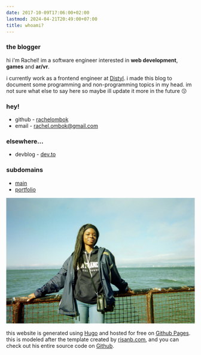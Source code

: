 ```yaml
---
date: 2017-10-09T17:06:00+02:00
lastmod: 2024-04-21T20:49:00+07:00
title: whoami?
---
```

### the blogger

hi i'm Rachel! im a software engineer interested in **web development**, **games** and **ar/vr**.

i currently work as a frontend engineer at [Distyl](https://distyl.ai/). i made this blog to document some programming and
non-programming topics in my head. im not sure what else to say here so maybe ill update it more in the future 😗

<!---
### the blog
 --->

### hey!
* github - [rachelombok](https://github.com/rachelombok)
* email - <a href="mailto:rachel.ombok\@gmail.com">rachel.ombok@gmail.com</a>

### elsewhere...
* devblog - [dev.to](https://dev.to/rachelombok)

### subdomains
* <a href='https://rachelombok.com/' target="_blank" rel="noopener noreferrer" >main</a>
* <a href='https://portfolio.rachelombok.com/concerts' target="_blank" rel="noopener noreferrer" >portfolio</a>
<!--- * [digital garden](https://garden.rachelombok.com)  --->

![alcatraz island summer '21](biopic6.jpg)

this website is generated using [Hugo](https://gohugo.io/) and hosted for free on [Github Pages](https://pages.github.com). this is modeled after the template created by [risanb.com](https://risanb.com), and you can check out his entire source code on [Github](https://github.com/risan/risanb.com).
